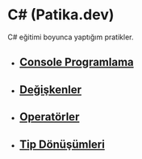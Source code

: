 #  C# (Patika.dev)
C# eğitimi boyunca yaptığım pratikler.

* ## [Console Programlama](https://github.com/ezgiozbudak/c_sharp_pratikleri/tree/main/console%20programlama)
* ## [Değişkenler](https://github.com/ezgiozbudak/c_sharp_pratikleri/tree/main/Degiskenler)
* ## [Operatörler](https://github.com/ezgiozbudak/c_sharp_pratikleri/tree/main/operat%C3%B6rler)
* ## [Tip Dönüşümleri](https://github.com/ezgiozbudak/c_sharp_pratikleri/tree/main/Tip%20d%C3%B6n%C3%BC%C5%9F%C3%BCmleri)

